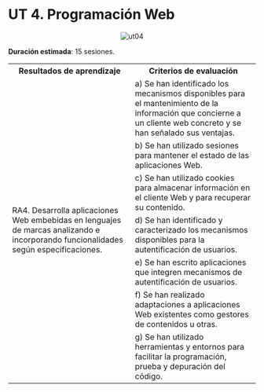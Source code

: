 # UT 4. Programación Web

<div style="text-align: center;"><img src="../../img/ut04/cover04.png" alt="ut04" style="max-width: 100%;" /></div>


**Duración estimada**: 15 sesiones.
<div class="center-table">
<table>
    <tr>
    <th>Resultados de aprendizaje</th>
    <th>Criterios de evaluación</th>        
    </tr>
    <tr>
    <td rowspan=7>RA4. Desarrolla aplicaciones Web embebidas en lenguajes de marcas analizando e incorporando funcionalidades según especificaciones.</td>
    <td>a) Se han identificado los mecanismos disponibles para el mantenimiento de la información que concierne a un cliente web concreto y se han señalado sus ventajas.</td>        
    </tr>   
    <tr>
    <td>b) Se han utilizado sesiones para mantener el estado de las aplicaciones Web.</td>   
    </tr>    
    <td>c) Se han utilizado cookies para almacenar información en el cliente Web y para recuperar su contenido.</td>        
    </tr>    
    <td>d) Se han identificado y caracterizado los mecanismos disponibles para la autentificación de usuarios.</td>        
    </tr>    
    <td>e) Se han escrito aplicaciones que integren mecanismos de autentificación de usuarios.</td>       
    </tr>    
    <td>f) Se han realizado adaptaciones a aplicaciones Web existentes como gestores de contenidos u otras.</td>        
    </tr>    
    <td>g) Se han utilizado herramientas y entornos para facilitar la programación, prueba y depuración del código.</td>        
    </tr>    
    </tr>      
</table>
</div>

